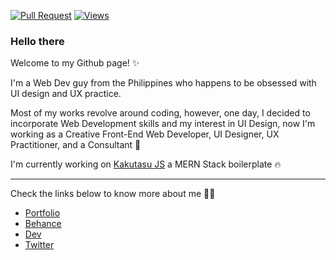 
[![Pull Request](https://img.shields.io/badge/PRs-welcome-brightgreen.svg?style=flat&logo=github)](https://github.com/crtved) [![Views](https://visitor-badge.glitch.me/badge?page_id=crtved.visitor-badge)](https://github.com/crtved)

### Hello there

Welcome to my Github page! ✨

I'm a Web Dev guy from the Philippines who happens to be obsessed with UI design and UX practice.

Most of my works revolve around coding, however, one day, I decided to incorporate Web Development skills and my interest in UI Design, now I'm working as a Creative Front-End Web Developer, UI Designer, UX Practitioner, and a Consultant 🎉

I'm currently working on [Kakutasu JS](https://github.com/crtved/kakutasu.js) a MERN Stack boilerplate 🔥

---

Check the links below to know more about me 🧔🏻
- [Portfolio](bit.do/artsandiego)
- [Behance](https://www.behance.net/crtved)
- [Dev](https://dev.to/crtved)
- [Twitter](https://twitter.com/crtved)

<!--
**crtved/crtved** is a ✨ _special_ ✨ repository because its `README.md` (this file) appears on your GitHub profile.

Here are some ideas to get you started:

- 🔭 I’m currently working on ...
- 🌱 I’m currently learning ...
- 👯 I’m looking to collaborate on ...
- 🤔 I’m looking for help with ...
- 💬 Ask me about ...
- 📫 How to reach me: ...
- 😄 Pronouns: ...
- ⚡ Fun fact: ...
-->
